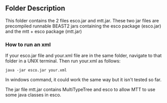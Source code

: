 ## Folder Description

This folder contains the 2 files esco.jar and mtt.jar. These two jar files are precompiled runnable BEAST2 jars containing the esco package (esco.jar) and the mtt + esco package (mtt.jar)


### How to run an xml

If your esco.jar file and your.xml file are in the same folder, navigate to that folder in a UNIX terminal. Then run your.xml as follows:

~~~
java -jar esco.jar your.xml
~~~

In windows command, it could work the same way but it isn't tested so far.

The jar file mtt.jar contains MultiTypeTree and esco to allow MTT to use some java classes in esco.
